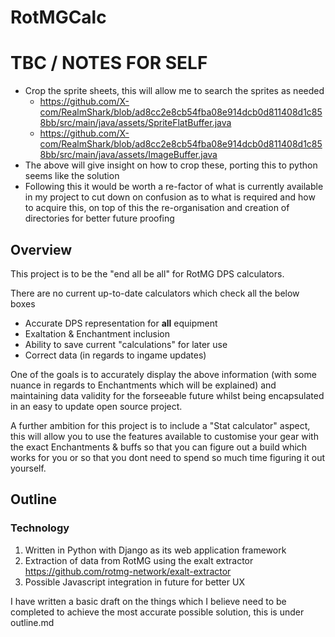 # RotMGCalc

# TBC / NOTES FOR SELF

- Crop the sprite sheets, this will allow me to search the sprites as needed
  - https://github.com/X-com/RealmShark/blob/ad8cc2e8cb54fba08e914dcb0d811408d1c858bb/src/main/java/assets/SpriteFlatBuffer.java
  - https://github.com/X-com/RealmShark/blob/ad8cc2e8cb54fba08e914dcb0d811408d1c858bb/src/main/java/assets/ImageBuffer.java
- The above will give insight on how to crop these, porting this to python seems like the solution
- Following this it would be worth a re-factor of what is currently available in my project to cut down on 
confusion as to what is required and how to acquire this, on top of this the
re-organisation and creation of directories for better future proofing

## Overview

This project is to be the "end all be all" for RotMG DPS calculators.

There are no current up-to-date calculators which check all the below boxes

- Accurate DPS representation for **all** equipment
- Exaltation & Enchantment inclusion
- Ability to save current "calculations" for later use
- Correct data (in regards to ingame updates)

One of the goals is to accurately display the above information (with some nuance in regards to Enchantments which will be explained) and maintaining data validity for the forseeable future whilst being encapsulated in an easy to update open source project.

A further ambition for this project is to include a "Stat calculator" aspect, this will allow you to use the features available to customise your gear with the exact Enchantments & buffs so that you can figure out a build which works for you or so that you dont need to spend so much time figuring it out yourself. 

## Outline

### Technology

1. Written in Python with Django as its web application framework
2. Extraction of data from RotMG using the exalt extractor https://github.com/rotmg-network/exalt-extractor
3. Possible Javascript integration in future for better UX

I have written a basic draft on the things which I believe need to be completed to achieve the most accurate possible solution, this is under outline.md
